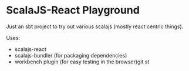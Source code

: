 ScalaJS-React Playground
========================

Just an sbt project to try out various scalajs (mostly react centric things).

Uses:

- scalajs-react
- scalajs-bundler (for packaging dependencies)
- workbench plugin (for easy testing in the browser)git st
